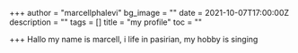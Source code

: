 +++
author = "marcellphalevi"
bg_image = ""
date = 2021-10-07T17:00:00Z
description = ""
tags = []
title = "my profile"
toc = ""

+++
Hallo my name is marcell, i life in pasirian, my hobby is singing 